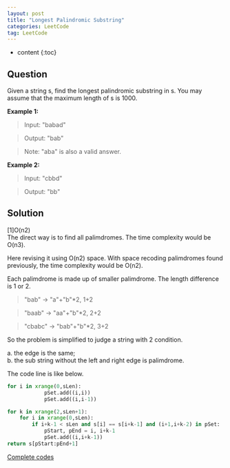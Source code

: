 ```yaml
---
layout: post
title: "Longest Palindromic Substring"
categories: LeetCode
tag: LeetCode 
---
```

 
* content
{:toc}

## Question  

Given a string s, find the longest palindromic substring in s. You may assume that the maximum length of s is 1000.  

**Example 1:**

>Input: "babad"  

>Output: "bab"  

>Note: "aba" is also a valid answer.  




**Example 2:**

>Input: "cbbd"  

>Output: "bb"  

## Solution

[1]O(n2)  
The direct way is to find all palimdromes. The time complexity would be O(n3).  

Here revising it using O(n2) space. With space recoding palimdromes found previously, the time complexity would be O(n2).  

Each palimdrome is made up of smaller palimdrome. The length difference is 1 or 2.  
> "bab" -> "a"+"b"*2, 1+2

> "baab" -> "aa"+"b"*2, 2+2

> "cbabc" -> "bab"+"b"*2, 3+2

So the problem is simplified to judge a string with 2 condition.  

a. the edge is the same;  
b. the sub string without the left and right edge is palimdrome.

The code line is like below.
```python
for i in xrange(0,sLen): 
            pSet.add((i,i))
            pSet.add((i,i-1))

for k in xrange(2,sLen+1):
    for i in xrange(0,sLen):
        if i+k-1 < sLen and s[i] == s[i+k-1] and (i+1,i+k-2) in pSet:
            pStart, pEnd = i, i+k-1
            pSet.add((i,i+k-1))
return s[pStart:pEnd+1]
```

  
[Complete codes](https://github.com/deniswu1202/LeetCode/blob/master/src/5_Longest_Palindromic_Substring.py)  


